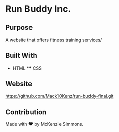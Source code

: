 # Run Buddy Inc.

## Purpose
A website that offers fitness training services/

## Built With
* HTML
** CSS

## Website
https://github.com/Mack10Kenz/run-buddy-final.git

## Contribution
Made with ❤️ by McKenzie Simmons.
